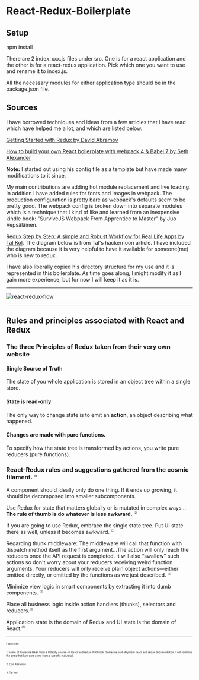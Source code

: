 # React-Redux-Boilerplate

## Setup

npm install

There are 2 index_xxx.js files under src. One is for a react application and the other is for a react-redux application. Pick which one you want to use and rename it to index.js.

All the necessary modules for either application type should be in the package.json file.

## Sources

I have borrowed techniques and ideas from a few articles that I have read which have helped me a lot, and which are listed below.

[Getting Started with Redux by David Abramov](https://egghead.io/courses/getting-started-with-redux)

[How to build your own React boilerplate with webpack 4 & Babel 7 by Seth Alexander](https://medium.com/@sethalexander/how-to-build-your-own-react-boilerplate-1a97d09337fd)

**Note:** I started out using his config file as a template but have made many modifications to it since.

My main contributions are adding hot module replacement and live loading. In addition I have added rules for fonts and images in webpack. The production configuration is pretty bare as webpack's defaults seem to be pretty good. The webpack config is broken down into separate modules which is a technique that I kind of like and learned from an inexpensive kindle book: "SurviveJS Webpack From Apprentice to Master" by Juo Vepsäläinen.

[Redux Step by Step: A simple and Robust Workflow for Real Life Apps by Tal Kol](https://hackernoon.com/redux-step-by-step-a-simple-and-robust-workflow-for-real-life-apps-1fdf7df46092).
The diagram below is from Tal's hackernoon article. I have included the diagram because it is very helpful to have it available for someone(me) who is new to redux.

I have also liberally copied his directory structure for my use and it is represented in this boilerplate. As time goes along, I might modify it as I gain more experience, but for now I will keep it as it is.

---

<img src="https://cdn-images-1.medium.com/max/1000/1*9kbmrgH8voxp_rx25LPqIw.png"
alt="react-redux-flow" />

---

## Rules and principles associated with React and Redux

### The three Principles of Redux taken from their very own website

#### Single Source of Truth

The state of you whole application is stored in an object tree within a single store.

#### State is read-only

The only way to change state is to emit an **action**, an object describing what happened.

#### Changes are made with pure functions.

To specify how the state tree is transformed by actions, you write pure reducers (pure functions).

### React-Redux rules and suggestions gathered from the cosmic filament. <sup><span style="font-size:0.5em">(1)</span></sup>

A component should ideally only do one thing. If it ends up growing, it should be decomposed into smaller subcomponents.

Use Redux for state that matters globally or is mutated in complex ways... **The rule of thumb is do whatever is less awkward.** <sup><span style="font-size:0.6em">(2)</span></sup>

If you are going to use Redux, embrace the single state tree. Put UI state there as well, unless it becomes awkward. <sup><span style="font-size:0.6em">(2)</span></sup>

Regarding thunk middleware: The middleware will call that function with dispatch method itself as the first argument...The action will only reach the reducers once the API request is completed. It will also “swallow” such actions so don't worry about your reducers receiving weird function arguments. Your reducers will only receive plain object actions—either emitted directly, or emitted by the functions as we just described. <sup><span style="font-size:0.6em">(2)</span></sup>

Minimize view logic in smart components by extracting it into dumb components. <sup><span style="font-size:0.6em">(3)</span></sup>

Place all business logic inside action handlers (thunks), selectors and reducers.<sup><span style="font-size:0.6em">(3)</span></sup>

Application state is the domain of Redux and UI state is the domain of React.<sup><span style="font-size:0.6em">(3)</span></sup>


---

<sup><span style="font-size:0.6em">Footnotes:</span></sup>

<sup><span style="font-size:0.6em">1. Some of these are taken from a Udacity course on React and redux that I took. Some are probably from react and redux documentation. I will footnote the ones that I am sure come from a specific individual.</span></sup>

<sup><span style="font-size:0.6em">2. Dan Abramov</span></sup>

<sup><span style="font-size:0.6em">3. Tal Kol</span></sup>

